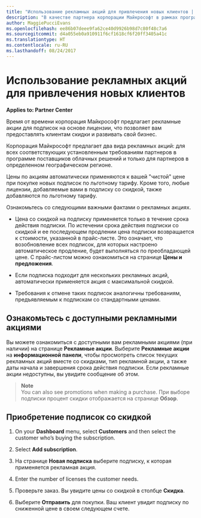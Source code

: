 ```yaml
---
title: "Использование рекламных акций для привлечения новых клиентов | Центр партнеров"
description: "В качестве партнера корпорации Майкрософт в рамках программы поставщиков облачных решений вы можете приобретать подписки по акциям и передавать клиентам скидки."
author: MaggiePucciEvans
ms.openlocfilehash: ee86b07deee9fa62ce40d9926b98d7c80f48c7a6
ms.sourcegitcommit: d4a055eb0a910911f6cf1618cf6f20ff3405a41c
ms.translationtype: HT
ms.contentlocale: ru-RU
ms.lasthandoff: 08/24/2017
---
```

# <a name="use-promotions-to-attract-new-customers"></a>Использование рекламных акций для привлечения новых клиентов  

**Applies to: Partner Center**

<!--[FWLink: https://go.microsoft.com/fwlink/?linkid=852469]-->

Время от времени корпорация Майкрософт предлагает рекламные акции для подписок на основе лицензии, что позволяет вам предоставлять клиентам скидки и развивать свой бизнес. 

Корпорация Майкрософт предлагает два вида рекламных акций: для всех соответствующих установленным требованиям партнеров в программе поставщиков облачных решений и только для партнеров в определенном географическом регионе.

Цены по акциям автоматически применяются к вашей "чистой" цене при покупке новых подписок по льготному тарифу. Кроме того, любые лицензии, добавляемые вами в подписку со скидкой, также добавляются по льготному тарифу. 

Ознакомьтесь со следующими важными фактами о рекламных акциях.

-   Цена со скидкой на подписку применяется только в течение срока действия подписки. По истечении срока действия подписки со скидкой и ее последующем продлении цена подписки возвращается к стоимости, указанной в прайс-листе. Это означает, что возобновление всех подписок, для которых настроено автоматическое продление, будет выполняться по преобладающей цене. С прайс-листом можно ознакомиться на странице **Цены и предложения**. 

-   Если подписка подходит для нескольких рекламных акций, автоматически применяется акция с максимальной скидкой.

-   Требования к отмене таких подписок аналогичны требованиям, предъявляемым к подпискам со стандартными ценами.

## <a name="see-available-promotions"></a>Ознакомьтесь с доступными рекламными акциями

Вы можете ознакомиться с доступными вам рекламными акциями (при наличии) на странице **Рекламные акции**. Выберите **Рекламные акции** на **информационной панели**, чтобы просмотреть список текущих рекламных акций вместе со скидками, тип рекламной акции, а также даты начала и завершения срока действия подписки. Если рекламные акции недоступны, вы увидите сообщение об этом. 

>**Note**<br>
You can also see promotions when making a purchase. При выборе подписки процент скидки отображается на странице **Обзор**.

## <a name="purchase-subscriptions-at-promotion-prices"></a>Приобретение подписок со скидкой

1. On your **Dashboard** menu, select **Customers** and then select the customer who’s buying the subscription. 

2. Select **Add subscription**.

3. На странице **Новая подписка** выберите подписку, к которая применяется рекламная акция.

4. Enter the number of licenses the customer needs. 

5. Проверьте заказ. Вы увидите цены со скидкой в столбце **Скидка**.  

6.  Выберите **Отправить** для покупки. Ваш клиент увидит подписку по сниженной цене в своем следующем счете.  



